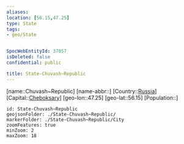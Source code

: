 ```yaml
---
aliases: 
location: [56.15,47.25]
type: State
tags:
- geo/State


SpocWebEntityId: 37057
isDeleted: false
confidential: public

title: State-Chuvash~Republic
---
```

[name::Chuvash~Republic]
[name-abbr::]
[Country::[Russia](geo/Continent/Europe/Russia.md)]
[Capital::[Cheboksary](geo/Continent/Europe/Russia/City/Cheboksary.md)]
[geo-lon::47.25]
[geo-lat::56.15]
[Population::]



```leaflet
id: State-Chuvash~Republic
geojsonFolder: ./State-Chuvash~Republic/
markerFolder: ./State-Chuvash~Republic/City
zoomFeatures: true 
minZoom: 2 
maxZoom: 18
```



